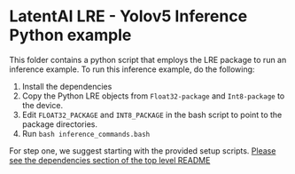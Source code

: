 # LatentAI LRE - Yolov5 Inference Python example 

This folder contains a python script that employs the LRE package to run an inference example. To run this inference example, do the following:

1. Install the dependencies
2. Copy the Python LRE objects from `Float32-package` and `Int8-package` to the device.
3. Edit `FLOAT32_PACKAGE` and `INT8_PACKAGE` in the bash script to point to the package directories.
4. Run `bash inference_commands.bash`


For step one,  we suggest starting with the provided setup scripts. [Please see the dependencies section of the top level README](../../README.md)
